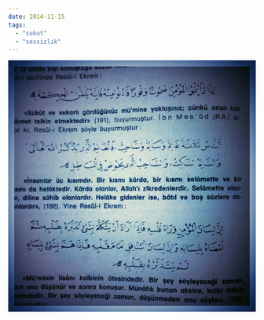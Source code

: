 ```yaml
---
date: 2014-11-15
tags: 
  - "sukut"
  - "sessizlik"
---
```


![](/images/tumblr_nf3jhcjet61u3gx2to1_1280.jpg)
